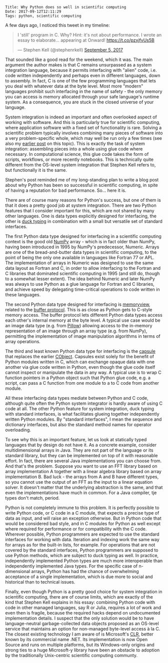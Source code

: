     Title: Why Python does so well in scientific computing
    Date: 2017-09-12T12:11:29
    Tags: python, scientific computing

A few days ago, I noticed this tweet in my timeline:

<blockquote class="twitter-tweet" data-lang="en"><p lang="en" dir="ltr">I &#39;still&#39; program in C. Why? Hint: it&#39;s not about performance. I wrote an essay to elaborate... appearing at Onward! <a href="https://t.co/pzxjfvUs5B">https://t.co/pzxjfvUs5B</a></p>&mdash; Stephen Kell (@stephenrkell) <a href="https://twitter.com/stephenrkell/status/905126286762356736">September 5, 2017</a></blockquote>
<script async src="//platform.twitter.com/widgets.js" charset="utf-8"></script>

That sounded like a good read for the weekend, which it was. The main argument the author makes is that C remains unsurpassed as a system integration language, because it permits interfacing with "alien" code, i.e. code written independently and perhaps even in different languages, down to assembly. In fact, C is one of the few programming languages that lets you deal with whatever data at the byte level. Most more "modern" languages prohibit such interfacing in the name of safety - the only memory you can access is memory allocated through your safe language's runtime system. As a consequence, you are stuck in the closed universe of your language.

<!-- more -->

System integration is indeed an important and often overlooked aspect of working with software. And this is particularly true for scientific computing, where application software with a fixed set of functionality is rare. Solving a scientific problem typically involves combining many pieces of software into a very problem-specific whole, which may well be run only a few times (see also my [earlier post](http://blog.khinsen.net/posts/2017/01/13/sustainable-software-and-reproducible-research-dealing-with-software-collapse/) on this topic). This is exactly the task of system integration: assembling pieces into a whole using glue code where necessary. In computational science, this glue code takes the form of scripts, workflows, or more recently notebooks. This is technically quite different from the OS-level system integration that Stephen Kell refers to, but functionally it is the same.

Stephen's post reminded me of my long-standing plan to write a blog post about why Python has been so successful in scientific computing, in spite of having a reputation for bad performance. So... here it is.

There are of course many reasons for Python's success, but one of them is that it does a pretty good job at system integration. There are two Python features that I consider important for this, which are not shared by many other languages. One is data types explicitly designed for interfacing, the other is [duck typing](https://en.wikipedia.org/wiki/Duck_typing) in combination with a small but versatile set of standard interfaces.

The first Python data type designed for interfacing in a scientific computing context is the good old [NumPy](http://www.numpy.org/) array - which is in fact older than NumPy, having been introduced in 1995 by NumPy's predecessor, Numeric. Arrays are one of the bread-and-butter data types in scientific computing, to the point of being the only one available in languages like Fortran 77 or APL. The implementation of arrays in Numeric was designed to use the same data layout as Fortran and C, in order to allow interfacing to the Fortran and C libraries that dominated scientific computing in 1995 (and still do, though to a somewhat lesser extent). The idea behind Numeric and later NumPy was always to use Python as a glue language for Fortran and C libraries, and achieve speed by delegating time-critical operations to code written in these languages.

The second Python data type designed for interfacing is [memoryview](https://docs.python.org/3/library/stdtypes.html#memoryview), related to the [buffer protocol](https://docs.python.org/3/c-api/buffer.html). This is as close as Python gets to C-style memory access. The buffer protocol lets different Python data types access each other's internal memory at the byte level. A typical use case would be an image data type (e.g. from [Pillow](https://python-pillow.org/)) allowing access to the in-memory representation of an image through an array type (e.g. from NumPy), permitting the implementation of image manipulation algorithms in terms of array operations.

The third and least known Python data type for interfacing is the [capsule](https://docs.python.org/3/c-api/capsule.html) that replaces the earlier [CObject](https://docs.python.org/2/c-api/cobject.html). Capsules exist solely for the benefit of Python modules written in C, which can exchange opaque data with one another via glue code written in Python, even though the glue code itself cannot inspect or manipulate the data in any way. A typical use is to wrap C function pointers in a Python object such that Python glue code, e.g. a script, can pass a C function from one module to a to C code from another module.

All these interfacing data types mediate between Python and C code, although quite often the Python system integrator is hardly aware of using C code at all. The other Python feature for system integration, duck typing with standard interfaces, is what facilitates glueing together independently written Python modules. By "standard interfaces", I mean the sequence and dictionary interfaces, but also the standard method names for operator overloading.

To see why this is an important feature, let us look at statically typed languages that by design do not have it. As a concrete example, consider multidimensional arrays in Java. They are not part of the language or its standard library, but they can be implemented on top of it with reasonable effort. In fact, there are several Java implementations you can choose from. And that's the problem. Suppose you want to use an FFT library based on array implementation A together with a linear algebra library based on array implementation B. Bad luck - the arrays from A and B have different types, so you cannot use the output of an FFT as the input to a linear equation solver. It doesn't matter that the underlying abstraction is the same, and that even the implementations have much in common. For a Java compiler, tje types don't match, period.

Python is not completely immune to this problem. It is perfectly possible to write Python code, or C code in a C module, that expects a precise type of data as input, and will raise an exception otherwise. But in Python code that would be considered bad style, and in C modules for Python as well except where required for performance or for compatibility with the C code. Wherever possible, Python programmers are expected to use the standard interfaces for working with data. Iteration and indexing work the same way for arrays as for the built-in lists, for example. For operations that are not covered by the standard interfaces, Python programmers are supposed to use Python methods, which are subject to duck typing as well. In practice, independently implemented Python types are much more interoperable than independently implemented Java types. For the specific case of n-dimensional arrays, Python has had the chance of overwhelming acceptance of a single implementation, which is due more to social and historical than to technical issues.

Finally, even though Python is a pretty good choice for system integration in scientific computing, there are of course limits, which are exactly of the kind that Stephen Kell explains in his essay: combining Python code with code in other managed languages, say R or Julia, requires a lot of work and even then is fragile, because the required hacks depend on undocumented implementation details. I suspect that the only solution would be to have language-neutral garbage-collected data objects proposed as an OS-level service that maintains an option for non-managed byte-level access à la C. The closest existing technology I am aware of is Microsoft's [CLR](https://en.wikipedia.org/wiki/Common_Language_Runtime), better known by its commercial name .NET. Its implementation is now Open Source and runs on multiple platforms, but its Windows-only origins and strong ties to a huge Microsoft-y library have been an obstacle to adoption by the traditionally Unix-centric scientific computing communty.
